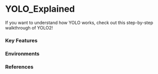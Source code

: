 # YOLO_Explained
If you want to understand how YOLO works, check out this step-by-step walkthrough of YOLO2! 

### Key Features 


### Environments 


### References 



